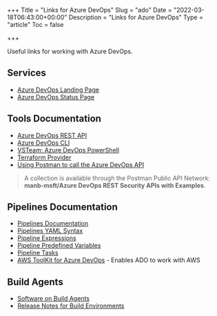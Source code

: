 +++
Title = "Links for Azure DevOps"
Slug = "ado"
Date = "2022-03-18T06:43:00+00:00"
Description = "Links for Azure DevOps"
Type = "article"
Toc = false

+++

Useful links for working with Azure DevOps.

<!--more-->

## Services

- [Azure DevOps Landing Page](https://dev.azure.com/)
- [Azure DevOps Status Page](https://status.dev.azure.com/)

## Tools Documentation

- [Azure DevOps REST API](https://docs.microsoft.com/en-us/rest/api/azure/devops)
- [Azure DevOps CLI](https://docs.microsoft.com/en-us/azure/devops/cli/quick-reference?view=azure-devops)
- [VSTeam: Azure DevOps PowerShell](https://methodsandpractices.github.io/vsteam-docs/)
- [Terraform Provider](https://registry.terraform.io/providers/microsoft/azuredevops/latest/docs)
- [Using Postman to call the Azure DevOps API](https://sanderh.dev/call-Azure-DevOps-REST-API-Postman/)

> A collection is available through the Postman Public API Network: **manb-msft/Azure DevOps REST Security APIs with Examples**.

## Pipelines Documentation

- [Pipelines Documentation](https://docs.microsoft.com/en-gb/azure/devops/pipelines/)
- [Pipelines YAML Syntax](https://docs.microsoft.com/en-gb/azure/devops/pipelines/yaml-schema?view=azure-devops)
- [Pipeline Expressions](https://docs.microsoft.com/en-gb/azure/devops/pipelines/process/expressions?view=azure-devops)
- [Pipeline Predefined Variables](https://docs.microsoft.com/en-gb/azure/devops/pipelines/build/variables?view=azure-devops)
- [Pipeline Tasks](https://docs.microsoft.com/en-gb/azure/devops/pipelines/tasks/?view=azure-devops)
- [AWS ToolKit for Azure DevOps](https://docs.aws.amazon.com/vsts/index.html) - Enables ADO to work with AWS

## Build Agents

- [Software on Build Agents](https://docs.microsoft.com/en-us/azure/devops/pipelines/agents/hosted?view=azure-devops&tabs=yaml#software)
- [Release Notes for Build Environments](https://github.com/actions/virtual-environments/releases)

